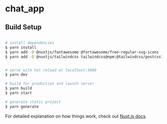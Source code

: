 # chat_app

## Build Setup

```bash

# install dependencies
$ yarn install
$ yarn add -D @nuxtjs/fontawesome @fortawesome/free-regular-svg-icons
$ yarn add -D @nuxtjs/tailwindcss tailwindcss@npm:@tailwindcss/postcss7-compat postcss@^7 autoprefixer@^9


# serve with hot reload at localhost:3000
$ yarn dev

# build for production and launch server
$ yarn build
$ yarn start

# generate static project
$ yarn generate
```

For detailed explanation on how things work, check out [Nuxt.js docs](https://nuxtjs.org).
